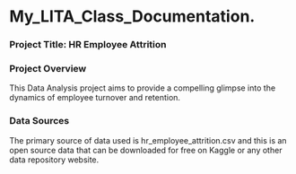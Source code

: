 # My_LITA_Class_Documentation.

### Project Title: HR Employee Attrition

### Project Overview
This Data Analysis project aims to provide a compelling glimpse into the dynamics of employee turnover and retention.

### Data Sources
The primary source of data used is hr_employee_attrition.csv and this is an open source data that can be downloaded for free on Kaggle or any other data repository website.
